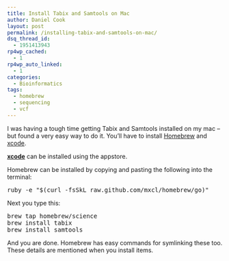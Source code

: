 ```yaml
---
title: Install Tabix and Samtools on Mac
author: Daniel Cook
layout: post
permalink: /installing-tabix-and-samtools-on-mac/
dsq_thread_id:
  - 1951413943
rp4wp_cached:
  - 1
rp4wp_auto_linked:
  - 1
categories:
  - Bioinformatics
tags:
  - homebrew
  - sequencing
  - vcf
---
```

I was having a tough time getting Tabix and Samtools installed on my mac &#8211; but found a very easy way to do it. You&#8217;ll have to install [Homebrew][1] and [xcode][2].

**[xcode][2]** can be installed using the appstore.

Homebrew can be installed by copying and pasting the following into the terminal:

<pre class='prettyprint lang-bsh'>ruby -e "$(curl -fsSkL raw.github.com/mxcl/homebrew/go)"</pre>

Next you type this:

<pre class='prettyprint lang-bsh'>brew tap homebrew/science
brew install tabix
brew install samtools
</pre>

And you are done. Homebrew has easy commands for symlinking these too. These details are mentioned when you install items.

 [1]: http://mxcl.github.com/homebrew/
 [2]: https://itunes.apple.com/us/app/xcode/id497799835?mt=12